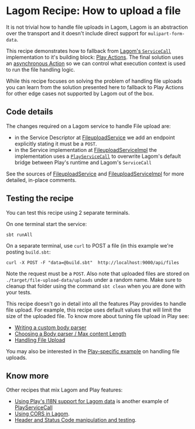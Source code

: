 # Lagom Recipe: How to upload a file

It is not trivial how to handle file uploads in Lagom, Lagom is an abstraction over the transport and it doesn't include direct support for `mulipart-form-data`. 

This recipe demonstrates how to fallback from [Lagom's `ServiceCall`](https://www.lagomframework.com/documentation/1.4.x/scala/ServiceImplementation.html#Implementing-services) implementation to it's building block: [Play Actions](https://www.playframework.com/documentation/2.6.x/ScalaActions#What-is-an-Action?). The final solution uses an [asynchronous Action](https://www.playframework.com/documentation/2.6.x/ScalaAsync#Make-controllers-asynchronous) so we can control what execution context is used to run the file handling logic.

While this recipe focuses on solving the problem of handling file uploads you can learn from the solution presented here to fallback to Play Actions for other edge cases not supported by Lagom out of the box.

## Code details

The changes required on a Lagom service to handle File upload are:

* in the Service Descriptor at [FileuploadService](./fileupload-api/src/main/scala/com/example/fileupload/api/FileuploadService.scala) we add an endpoint explicitly stating it must be a `POST`.
* in the Service implementation at [FileuploadServiceImpl](./fileupload-impl/src/main/scala/com/example/fileupload/impl/FileuploadServiceImpl.scala) the implementation uses a [`PlayServiceCall`](https://www.lagomframework.com/documentation/1.4.x/scala/api/com/lightbend/lagom/scaladsl/server/PlayServiceCall.html) to overwrite Lagom's default bridge between Play's runtime and Lagom's `ServiceCall`

See the sources of [FileuploadService](./fileupload-api/src/main/scala/com/example/fileupload/api/FileuploadService.scala) and [FileuploadServiceImpl](./fileupload-impl/src/main/scala/com/example/fileupload/impl/FileuploadServiceImpl.scala) for more detailed, in-place comments.  

## Testing the recipe

You can test this recipe using 2 separate terminals.

On one terminal start the service:

```
sbt runAll
```

On a separate terminal, use `curl` to POST a file (in this example we're posting `build.sbt`:

```
curl -X POST -F "data=@build.sbt"  http://localhost:9000/api/files
```

Note the request must be a `POST`. Also note that uploaded files are stored on `./target/file-upload-data/uploads` under a random name. Make sure to cleanup that folder using the command `sbt clean` when you are done with your tests.

This recipe doesn't go in detail into all the features Play provides to handle file upload. For example, this recipe uses default values that will limit the size of the uploaded file. To know more about tuning file upload in Play see:

* [Writing a custom body parser](https://www.playframework.com/documentation/2.6.x/ScalaBodyParsers#Writing-a-custom-body-parser)
* [Choosing a Body parser / Max content Length](https://www.playframework.com/documentation/2.6.x/ScalaBodyParsers#Max-content-length)
* [Handling File Upload](https://www.playframework.com/documentation/2.6.x/ScalaFileUpload)

You may also be interested in the [Play-specific example](https://github.com/playframework/play-scala-fileupload-example) on handling file uploads.

## Know more

Other recipes that mix Lagom and Play features:

* [Using Play's I18N support for Lagom data](i18n) is another example of [PlayServiceCall](https://www.lagomframework.com/documentation/1.4.x/scala/api/com/lightbend/lagom/scaladsl/server/PlayServiceCall.html)
* [Using CORS in Lagom](./cors).
* [Header and Status Code manipulation and testing](./http-header-handling/).

